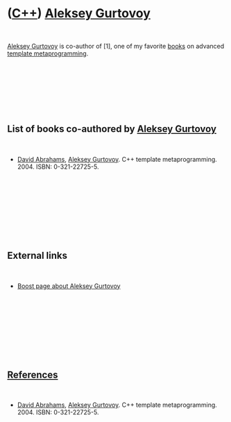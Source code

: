 



 

 

 

 

 

([C++](Cpp.md)) [Aleksey Gurtovoy](CppAlekseyGurtovoy.md)
===========================================================

 

[Aleksey Gurtovoy](CppAlekseyGurtovoy.md) is co-author of \[1\], one of
my favorite [books](CppBooks.md) on advanced [template
metaprogramming](CppTemplateMetaprogram.md).

 

 

 

 

List of books co-authored by [Aleksey Gurtovoy](CppAlekseyGurtovoy.md)
-----------------------------------------------------------------------

 

-   [David Abrahams](CppDavidAbrahams.md), [Aleksey
    Gurtovoy](CppAlekseyGurtovoy.md). C++ template metaprogramming.
    2004. ISBN: 0-321-22725-5.

 

 

 

 

 

External links
--------------

 

-   [Boost page about Aleksey
    Gurtovoy](http://www.boost.org/users/people/aleksey_gurtovoy.html)

 

 

 

 

 

[References](CppReferences.md)
-------------------------------

 

-   [David Abrahams](CppDavidAbrahams.md), [Aleksey
    Gurtovoy](CppAlekseyGurtovoy.md). C++ template metaprogramming.
    2004. ISBN: 0-321-22725-5.

 

 

 

 

 





 



